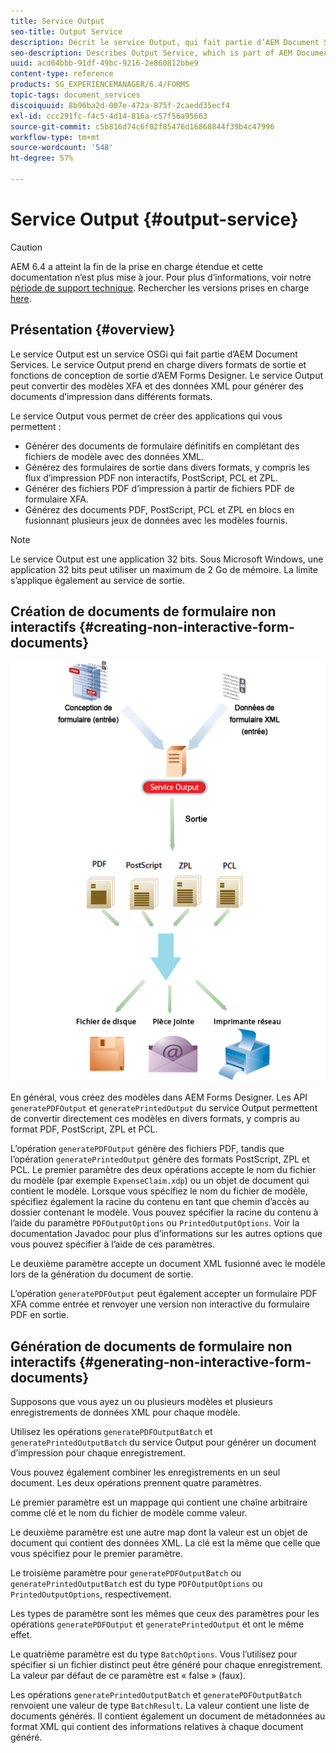```yaml
---
title: Service Output
seo-title: Output Service
description: Décrit le service Output, qui fait partie d’AEM Document Services
seo-description: Describes Output Service, which is part of AEM Document Services
uuid: acd64bbb-91df-49bc-9216-2e860812bbe9
content-type: reference
products: SG_EXPERIENCEMANAGER/6.4/FORMS
topic-tags: document_services
discoiquuid: 8b96ba2d-007e-472a-875f-2caedd35ecf4
exl-id: ccc291fc-f4c5-4d14-816a-c57f56a95663
source-git-commit: c5b816d74c6f02f85476d16868844f39b4c47996
workflow-type: tm+mt
source-wordcount: '548'
ht-degree: 57%

---
```


# Service Output {#output-service}

>[!CAUTION]
>
>AEM 6.4 a atteint la fin de la prise en charge étendue et cette documentation n’est plus mise à jour. Pour plus d’informations, voir notre [période de support technique](https://helpx.adobe.com/fr/support/programs/eol-matrix.html). Rechercher les versions prises en charge [here](https://experienceleague.adobe.com/docs/?lang=fr).

## Présentation {#overview}

Le service Output est un service OSGi qui fait partie d’AEM Document Services. Le service Output prend en charge divers formats de sortie et fonctions de conception de sortie d’AEM Forms Designer. Le service Output peut convertir des modèles XFA et des données XML pour générer des documents d’impression dans différents formats.

Le service Output vous permet de créer des applications qui vous permettent :

* Générer des documents de formulaire définitifs en complétant des fichiers de modèle avec des données XML.
* Générez des formulaires de sortie dans divers formats, y compris les flux d’impression PDF non interactifs, PostScript, PCL et ZPL.
* Générer des fichiers PDF d’impression à partir de fichiers PDF de formulaire XFA.
* Générez des documents PDF, PostScript, PCL et ZPL en blocs en fusionnant plusieurs jeux de données avec les modèles fournis.

>[!NOTE]
>
>Le service Output est une application 32 bits. Sous Microsoft Windows, une application 32 bits peut utiliser un maximum de 2 Go de mémoire. La limite s’applique également au service de sortie.

## Création de documents de formulaire non interactifs {#creating-non-interactive-form-documents}

![usingoutput_modified](assets/usingoutput_modified.png)

En général, vous créez des modèles dans AEM Forms Designer. Les API `generatePDFOutput` et `generatePrintedOutput` du service Output permettent de convertir directement ces modèles en divers formats, y compris au format PDF, PostScript, ZPL et PCL.

L’opération `generatePDFOutput` génère des fichiers PDF, tandis que l’opération `generatePrintedOutput` génère des formats PostScript, ZPL et PCL. Le premier paramètre des deux opérations accepte le nom du fichier du modèle (par exemple `ExpenseClaim.xdp`) ou un objet de document qui contient le modèle. Lorsque vous spécifiez le nom du fichier de modèle, spécifiez également la racine du contenu en tant que chemin d’accès au dossier contenant le modèle. Vous pouvez spécifier la racine du contenu à l’aide du paramètre `PDFOutputOptions` ou `PrintedOutputOptions`. Voir la documentation Javadoc pour plus d’informations sur les autres options que vous pouvez spécifier à l’aide de ces paramètres.

Le deuxième paramètre accepte un document XML fusionné avec le modèle lors de la génération du document de sortie.

L’opération `generatePDFOutput` peut également accepter un formulaire PDF XFA comme entrée et renvoyer une version non interactive du formulaire PDF en sortie.

## Génération de documents de formulaire non interactifs {#generating-non-interactive-form-documents}

Supposons que vous ayez un ou plusieurs modèles et plusieurs enregistrements de données XML pour chaque modèle.

Utilisez les opérations `generatePDFOutputBatch` et `generatePrintedOutputBatch` du service Output pour générer un document d’impression pour chaque enregistrement.

Vous pouvez également combiner les enregistrements en un seul document. Les deux opérations prennent quatre paramètres.

Le premier paramètre est un mappage qui contient une chaîne arbitraire comme clé et le nom du fichier de modèle comme valeur.

Le deuxième paramètre est une autre map dont la valeur est un objet de document qui contient des données XML. La clé est la même que celle que vous spécifiez pour le premier paramètre.

Le troisième paramètre pour `generatePDFOutputBatch` ou `generatePrintedOutputBatch` est du type `PDFOutputOptions` ou `PrintedOutputOptions`, respectivement.

Les types de paramètre sont les mêmes que ceux des paramètres pour les opérations `generatePDFOutput` et `generatePrintedOutput` et ont le même effet.

Le quatrième paramètre est du type `BatchOptions`. Vous l’utilisez pour spécifier si un fichier distinct peut être généré pour chaque enregistrement. La valeur par défaut de ce paramètre est « false » (faux).

Les opérations `generatePrintedOutputBatch` et `generatePDFOutputBatch` renvoient une valeur de type `BatchResult`. La valeur contient une liste de documents générés. Il contient également un document de métadonnées au format XML qui contient des informations relatives à chaque document généré.
